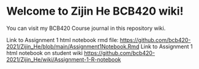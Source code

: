 # Welcome to Zijin He BCB420 wiki!

You can visit my BCB420 Course journal in this repository wiki.

Link to Assignment 1 html notebook rmd file: 
https://github.com/bcb420-2021/Zijin_He/blob/main/Assignment1Notebook.Rmd
Link to Assignment 1 html notebook on student wiki
https://github.com/bcb420-2021/Zijin_He/wiki/Assignment-1-R-notebook
